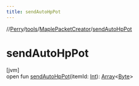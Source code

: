```yaml
---
title: sendAutoHpPot
---
```

//[Perry](../../../index.html)/[tools](../index.html)/[MaplePacketCreator](index.html)/[sendAutoHpPot](send-auto-hp-pot.html)



# sendAutoHpPot



[jvm]\
open fun [sendAutoHpPot](send-auto-hp-pot.html)(itemId: [Int](https://kotlinlang.org/api/latest/jvm/stdlib/kotlin/-int/index.html)): [Array](https://kotlinlang.org/api/latest/jvm/stdlib/kotlin/-array/index.html)&lt;[Byte](https://kotlinlang.org/api/latest/jvm/stdlib/kotlin/-byte/index.html)&gt;




